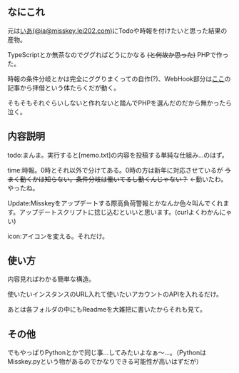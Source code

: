 ## なにこれ
元は[いあ(@ia@misskey.lei202.com)](https://misskey.lei202.com/@ia/)にTodoや時報を付けたいと思った結果の産物。

TypeScriptとか無茶なのでググればどうにかなる ~~(と何故か思った)~~ PHPで作った。

時報の条件分岐とかは完全にググりまくっての自作(?)、WebHook部分は[ここ](https://qiita.com/hoto17296/items/621a6e16f23785a543f3)の記事から拝借という体たらくだが動く。

そもそもそれぐらいしないと作れないと踏んでPHPを選んだのだから無かったら泣く。

## 内容説明
todo:まんま。実行すると[memo.txt]の内容を投稿する単純な仕組み...のはず。

time:時報。0時とそれ以外で分けてある。0時の方は新年に対応させているが ~~うまく動くかは知らない。条件分岐は働いてるし動くんじゃない？~~ ←動いたわ。やったね。

Update:Misskeyをアップデートする際高負荷警報とかなんか色々叫んでくれます。アップデートスクリプトに捻じ込むといいと思います。(curlよくわかんにゃい)

icon:アイコンを変える。それだけ。

## 使い方

内容見ればわかる簡単な構造。

使いたいインスタンスのURL入れて使いたいアカウントのAPIを入れるだけ。

あとは各フォルダの中にもReadmeを大雑把に書いたからそれも見て。

## その他
でもやっぱりPythonとかで同じ事…してみたいよなぁ〜…。（PythonはMisskey.pyという物があるのでかなりできる可能性が高いはずだが）
